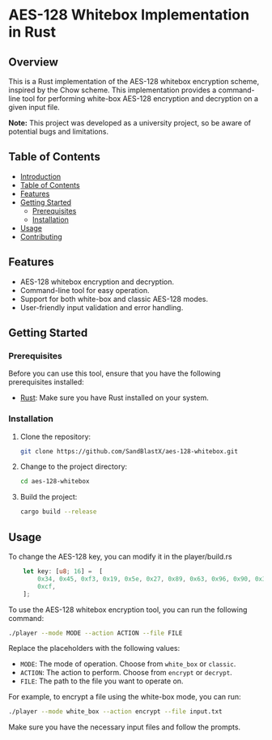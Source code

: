 # AES-128 Whitebox Implementation in Rust

## Overview

This is a Rust implementation of the AES-128 whitebox encryption scheme, inspired by the Chow scheme. This implementation provides a command-line tool for performing white-box AES-128 encryption and decryption on a given input file.

**Note:** This project was developed as a university project, so be aware of potential bugs and limitations.

## Table of Contents

- [Introduction](#aes-128-whitebox-implementation-in-rust)
- [Table of Contents](#table-of-contents)
- [Features](#features)
- [Getting Started](#getting-started)
  - [Prerequisites](#prerequisites)
  - [Installation](#installation)
- [Usage](#usage)
- [Contributing](#contributing)


## Features

- AES-128 whitebox encryption and decryption.
- Command-line tool for easy operation.
- Support for both white-box and classic AES-128 modes.
- User-friendly input validation and error handling.


## Getting Started

### Prerequisites

Before you can use this tool, ensure that you have the following prerequisites installed:

- [Rust](https://www.rust-lang.org/): Make sure you have Rust installed on your system.

### Installation

1. Clone the repository:

   ```sh
   git clone https://github.com/SandBlastX/aes-128-whitebox.git
   ```

2. Change to the project directory:

   ```sh
   cd aes-128-whitebox
   ```

3. Build the project:

   ```sh
   cargo build --release
   ```

## Usage

To change the AES-128 key, you can modify it in the player/build.rs
```rust
    let key: [u8; 16] =  [
        0x34, 0x45, 0xf3, 0x19, 0x5e, 0x27, 0x89, 0x63, 0x96, 0x90, 0x38, 0x41, 0x77, 0x5c, 0xcc,
        0xcf,
    ];
 ```

To use the AES-128 whitebox encryption tool, you can run the following command:

```sh
./player --mode MODE --action ACTION --file FILE
```

Replace the placeholders with the following values:

- `MODE`: The mode of operation. Choose from `white_box` or `classic`.
- `ACTION`: The action to perform. Choose from `encrypt` or `decrypt`.
- `FILE`: The path to the file you want to operate on.

For example, to encrypt a file using the white-box mode, you can run:

```sh
./player --mode white_box --action encrypt --file input.txt
```

Make sure you have the necessary input files and follow the prompts.



